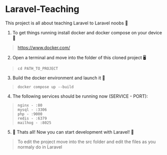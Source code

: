 # Laravel-Teaching
This project is all about teaching Laravel to Laravel noobs 🧠

1. To get things running install docker and docker compose on your device 🐋

> https://www.docker.com/

2. Open a terminal and move into the folder of this cloned project 🖥️

>     cd PATH_TO_PROJECT

3. Build the docker environment and launch it 🚀

>     docker compose up --build

4. The following services should be running now (SERVICE - PORT):

>     nginx - :80
>     mysql - :3306
>     php - :9000
>     redis - :6379
>     mailhog - :8025


5. 🤩 Thats all! Now you can start development with Laravel! 🤩

> To edit the project move into the src folder and edit the files as you normaly do in Laravel
